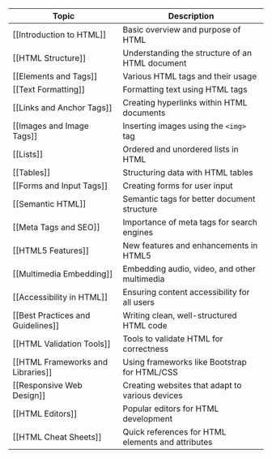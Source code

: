 
| Topic                                | Description                                        |
|--------------------------------------|----------------------------------------------------|
| [[Introduction to HTML]]             | Basic overview and purpose of HTML                  |
| [[HTML Structure]]                   | Understanding the structure of an HTML document     |
| [[Elements and Tags]]                    | Various HTML tags and their usage                   |
| [[Text Formatting]]                      | Formatting text using HTML tags                     |
| [[Links and Anchor Tags]]                 | Creating hyperlinks within HTML documents            |
| [[Images and Image Tags]]                 | Inserting images using the `<img>` tag              |
| [[Lists]]                                | Ordered and unordered lists in HTML                 |
| [[Tables]]                               | Structuring data with HTML tables                  |
| [[Forms and Input Tags]]                  | Creating forms for user input                       |
| [[Semantic HTML]]                        | Semantic tags for better document structure        |
| [[Meta Tags and SEO]]                    | Importance of meta tags for search engines          |
| [[HTML5 Features]]                       | New features and enhancements in HTML5              |
| [[Multimedia Embedding]]                  | Embedding audio, video, and other multimedia        |
| [[Accessibility in HTML]]                 | Ensuring content accessibility for all users        |
| [[Best Practices and Guidelines]]         | Writing clean, well-structured HTML code            |
| [[HTML Validation Tools]]                 | Tools to validate HTML for correctness              |
| [[HTML Frameworks and Libraries]]         | Using frameworks like Bootstrap for HTML/CSS       |
| [[Responsive Web Design]]                 | Creating websites that adapt to various devices     |
| [[HTML Editors]]                         | Popular editors for HTML development                |
| [[HTML Cheat Sheets]]                    | Quick references for HTML elements and attributes  |
